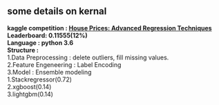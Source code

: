 ## some details on kernal
**kaggle competition : [House Prices: Advanced Regression Techniques](https://www.kaggle.com/c/house-prices-advanced-regression-techniques)**  
**Leaderboard: 0.11555(12%)**  
**Language : python 3.6**  
**Structure :**   
1.Data Preprocessing : delete outliers, fill missing values.  
2.Feature Engeneering : Label Encoding  
3.Model : Ensemble modeling   
1.Stackregressor(0.72)  
2.xgboost(0.14)    
3.lightgbm(0.14)  
